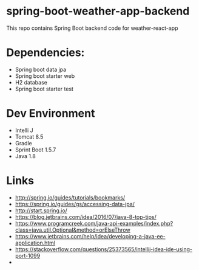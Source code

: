 # spring-boot-weather-app-backend
This repo contains Spring Boot backend code for weather-react-app 


# Dependencies:
* Spring boot data jpa
* Spring boot starter web
* H2 database
* Spring boot starter test

# Dev Environment
* Intelli J
* Tomcat 8.5
* Gradle
* Sprint Boot 1.5.7
* Java 1.8

# Links
* http://spring.io/guides/tutorials/bookmarks/
* https://spring.io/guides/gs/accessing-data-jpa/
* http://start.spring.io/
* https://blog.jetbrains.com/idea/2016/07/java-8-top-tips/
* https://www.programcreek.com/java-api-examples/index.php?class=java.util.Optional&method=orElseThrow
* https://www.jetbrains.com/help/idea/developing-a-java-ee-application.html
* https://stackoverflow.com/questions/25373565/intellij-idea-ide-using-port-1099
* 
